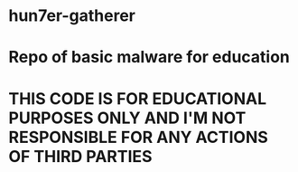 # hun7er-gatherer
Repo of basic malware for education
====================================================
THIS CODE IS FOR EDUCATIONAL PURPOSES ONLY AND I'M
NOT RESPONSIBLE FOR ANY ACTIONS OF THIRD PARTIES
====================================================
